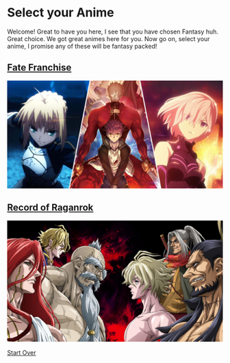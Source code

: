 # Select your Anime
Welcome! Great to have you here, I see that you have chosen Fantasy huh. Great choice. We got great animes here for you. Now go on, select your anime, I promise any of these will be fantasy packed!
## [Fate Franchise](fate-franchise/main-page.md)
<img src="fate-franchise/image.jpg">

## [Record of Raganrok](ror.md)
<img src="image.2.jpg">

[Start Over](../anime.md)